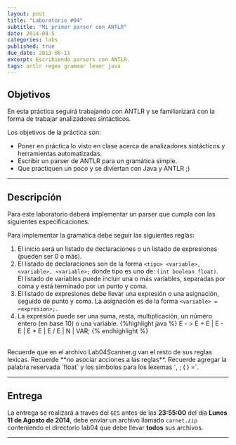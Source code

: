 ```yaml
---
layout: post
title: "Laboratorio #04"
subtitle: "Mi primer parser con ANTLR"
date: 2014-08-5
categories: labs
published: true
due_date: 2013-08-11
excerpt: Escribiendo parsers con ANTLR.
tags: antlr regex grammar lexer java
---
```


Objetivos
---------
En esta práctica seguirá trabajando con ANTLR y se familiarizará con la forma de trabajar analizadores sintácticos.

Los objetivos de la práctica son:
     
- Poner en práctica lo visto en clase acerca de analizadores sintácticos y herramientas automatizadas.
- Escribir un parser de ANTLR para un gramática simple.
- Que practiquen un poco y se diviertan con Java y ANTLR ;)

---
Descripción
-----------
     
Para este laboratorio deberá implementar un parser que cumpla con las siguientes especificaciones.
     
Para implementar la gramatica debe seguir las siguientes reglas:
1. El inicio será un listado de declaraciones o un listado de expresiones (pueden ser 0 o más).
2. El listado de declaraciones son de la forma `<tipo> <variable>, <variable>, <variable>;` donde tipo es uno de: `(int boolean float)`.  
El listado de variables puede incluir una o más variables, separadas por coma y está terminado por un punto y coma.
3. El listado de expresiones debe llevar una expresión o una asignación, seguido de punto y coma. La asignación es de la forma `<variable> = <expresion>;`.
4. La expresión puede ser una suma, resta, multiplicación, un número entero (en base 10) o una variable.
{%highlight java %}
  E - > E + E |
	E - E |
	E * E |
	E / E |
	N     |
	VAR;
{% endhighlight %}

<br/>
Recuerde que en el archivo Lab04Scanner.g van el resto de sus reglas lexicas.  
Recuerde **no asociar acciones a las reglas**.  
Recuerde agregar la palabra reservada `float` y los simbolos para los lexemas `, ; ( ) =`.

---
     
Entrega
-------     

La entrega se realizará a través del `GES` antes de las **23:55:00** del día **Lunes 11 de Agosto de 2014**, debe enviar un archivo llamado `carnet.zip` conteniendo el directorio lab04 que debe llevar **todos** sus archivos.

---